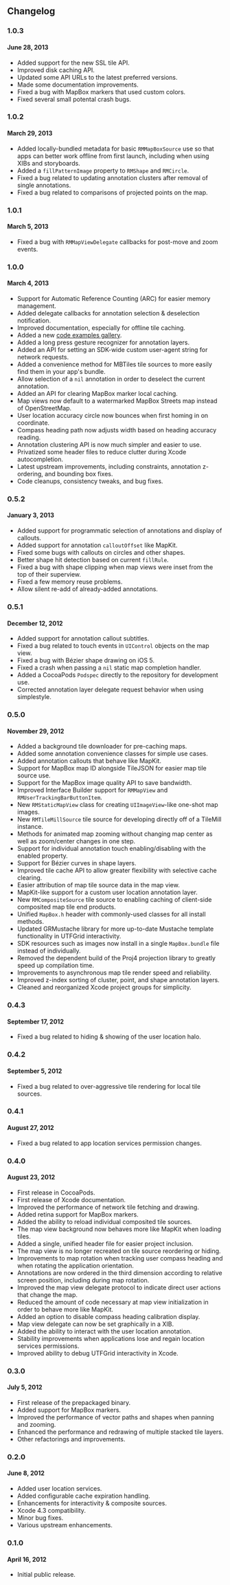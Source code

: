 Changelog
---------

### 1.0.3
#### June 28, 2013

  - Added support for the new SSL tile API. 
  - Improved disk caching API. 
  - Updated some API URLs to the latest preferred versions. 
  - Made some documentation improvements. 
  - Fixed a bug with MapBox markers that used custom colors. 
  - Fixed several small potental crash bugs. 

### 1.0.2
#### March 29, 2013

  - Added locally-bundled metadata for basic `RMMapBoxSource` use so that apps can better work offline from first launch, including when using XIBs and storyboards. 
  - Added a `fillPatternImage` property to `RMShape` and `RMCircle`. 
  - Fixed a bug related to updating annotation clusters after removal of single annotations. 
  - Fixed a bug related to comparisons of projected points on the map. 

### 1.0.1
#### March 5, 2013

  - Fixed a bug with `RMMapViewDelegate` callbacks for post-move and zoom events. 

### 1.0.0
#### March 4, 2013

  - Support for Automatic Reference Counting (ARC) for easier memory management. 
  - Added delegate callbacks for annotation selection & deselection notification. 
  - Improved documentation, especially for offline tile caching. 
  - Added a new [code examples gallery](../examples). 
  - Added a long press gesture recognizer for annotation layers. 
  - Added an API for setting an SDK-wide custom user-agent string for network requests. 
  - Added a convenience method for MBTiles tile sources to more easily find them in your app's bundle. 
  - Allow selection of a `nil` annotation in order to deselect the current annotation. 
  - Added an API for clearing MapBox marker local caching. 
  - Map views now default to a watermarked MapBox Streets map instead of OpenStreetMap. 
  - User location accuracy circle now bounces when first homing in on coordinate. 
  - Compass heading path now adjusts width based on heading accuracy reading. 
  - Annotation clustering API is now much simpler and easier to use. 
  - Privatized some header files to reduce clutter during Xcode autocompletion. 
  - Latest upstream improvements, including constraints, annotation z-ordering, and bounding box fixes. 
  - Code cleanups, consistency tweaks, and bug fixes. 

### 0.5.2
#### January 3, 2013

  - Added support for programmatic selection of annotations and display of callouts. 
  - Added support for annotation `calloutOffset` like MapKit. 
  - Fixed some bugs with callouts on circles and other shapes. 
  - Better shape hit detection based on current `fillRule`. 
  - Fixed a bug with shape clipping when map views were inset from the top of their superview. 
  - Fixed a few memory reuse problems. 
  - Allow silent re-add of already-added annotations. 

### 0.5.1
#### December 12, 2012

  - Added support for annotation callout subtitles. 
  - Fixed a bug related to touch events in `UIControl` objects on the map view. 
  - Fixed a bug with Bézier shape drawing on iOS 5. 
  - Fixed a crash when passing a `nil` static map completion handler. 
  - Added a CocoaPods `Podspec` directly to the repository for development use. 
  - Corrected annotation layer delegate request behavior when using simplestyle. 

###  0.5.0
#### November 29, 2012

  - Added a background tile downloader for pre-caching maps. 
  - Added some annotation convenience classes for simple use cases. 
  - Added annotation callouts that behave like MapKit. 
  - Support for MapBox map ID alongside TileJSON for easier map tile source use.
  - Support for the MapBox image quality API to save bandwidth.
  - Improved Interface Builder support for `RMMapView` and `RMUserTrackingBarButtonItem`.
  - New `RMStaticMapView` class for creating `UIImageView`-like one-shot map images.
  - New `RMTileMillSource` tile source for developing directly off of a TileMill instance.
  - Methods for animated map zooming without changing map center as well as zoom/center changes in one step.
  - Support for individual annotation touch enabling/disabling with the enabled property.
  - Support for Bézier curves in shape layers.
  - Improved tile cache API to allow greater flexibility with selective cache clearing.
  - Easier attribution of map tile source data in the map view.
  - MapKit-like support for a custom user location annotation layer.
  - New `RMCompositeSource` tile source to enabling caching of client-side composited map tile end products.
  - Unified `MapBox.h` header with commonly-used classes for all install methods.
  - Updated GRMustache library for more up-to-date Mustache template functionality in UTFGrid interactivity.
  - SDK resources such as images now install in a single `MapBox.bundle` file instead of individually.
  - Removed the dependent build of the Proj4 projection library to greatly speed up compilation time.
  - Improvements to asynchronous map tile render speed and reliability.
  - Improved z-index sorting of cluster, point, and shape annotation layers.
  - Cleaned and reorganized Xcode project groups for simplicity.

### 0.4.3
#### September 17, 2012

  - Fixed a bug related to hiding & showing of the user location halo. 

### 0.4.2
#### September 5, 2012

  - Fixed a bug related to over-aggressive tile rendering for local tile sources. 

### 0.4.1
#### August 27, 2012

  - Fixed a bug related to app location services permission changes. 

### 0.4.0
#### August 23, 2012

  - First release in CocoaPods. 
  - First release of Xcode documentation. 
  - Improved the performance of network tile fetching and drawing.
  - Added retina support for MapBox markers.
  - Added the ability to reload individual composited tile sources.
  - The map view background now behaves more like MapKit when loading tiles.
  - Added a single, unified header file for easier project inclusion.
  - The map view is no longer recreated on tile source reordering or hiding.
  - Improvements to map rotation when tracking user compass heading and when rotating the application orientation.
  - Annotations are now ordered in the third dimension according to relative screen position, including during map rotation.
  - Improved the map view delegate protocol to indicate direct user actions that change the map.
  - Reduced the amount of code necessary at map view initialization in order to behave more like MapKit.
  - Added an option to disable compass heading calibration display.
  - Map view delegate can now be set graphically in a XIB.
  - Added the ability to interact with the user location annotation.
  - Stability improvements when applications lose and regain location services permissions.
  - Improved ability to debug UTFGrid interactivity in Xcode.

### 0.3.0
#### July 5, 2012

  - First release of the prepackaged binary. 
  - Added support for MapBox markers. 
  - Improved the performance of vector paths and shapes when panning and zooming. 
  - Enhanced the performance and redrawing of multiple stacked tile layers. 
  - Other refactorings and improvements. 

### 0.2.0
#### June 8, 2012

  - Added user location services. 
  - Added configurable cache expiration handling. 
  - Enhancements for interactivity & composite sources. 
  - Xcode 4.3 compatibility. 
  - Minor bug fixes. 
  - Various upstream enhancements. 

### 0.1.0
#### April 16, 2012

  - Initial public release.